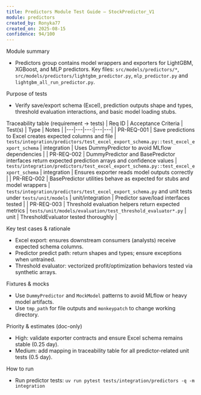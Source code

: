 ```yaml
---
title: Predictors Module Test Guide — StockPredictor_V1
module: predictors
created_by: Ronyka77
created_on: 2025-08-15
confidence: 94/100
---
```


Module summary
- Predictors group contains model wrappers and exporters for LightGBM, XGBoost, and MLP predictors. Key files: `src/models/predictors/*`, `src/models/predictors/lightgbm_predictor.py`, `mlp_predictor.py` and `lightgbm_all_run_predictor.py`.

Purpose of tests
- Verify save/export schema (Excel), prediction outputs shape and types, threshold evaluation interactions, and basic model loading stubs.

Traceability table (requirement → tests)
| Req ID | Acceptance Criteria | Test(s) | Type | Notes |
|---|---|---:|---|---|
| PR-REQ-001 | Save predictions to Excel creates expected columns and file | `tests/integration/predictors/test_excel_export_schema.py::test_excel_export_schema` | integration | Uses DummyPredictor to avoid MLflow dependencies |
| PR-REQ-002 | DummyPredictor and BasePredictor interfaces return expected prediction arrays and confidence values | `tests/integration/predictors/test_excel_export_schema.py::test_excel_export_schema` | integration | Ensures exporter reads model outputs correctly |
| PR-REQ-002 | BasePredictor utilities behave as expected for stubs and model wrappers | `tests/integration/predictors/test_excel_export_schema.py` and unit tests under `tests/unit/models` | unit/integration | Predictor save/load interfaces tested |
| PR-REQ-003 | Threshold evaluation helpers return expected metrics | `tests/unit/models/evaluation/test_threshold_evaluator*.py` | unit | ThresholdEvaluator tested thoroughly |

Key test cases & rationale
- Excel export: ensures downstream consumers (analysts) receive expected schema columns.
- Predictor predict path: return shapes and types; ensure exceptions when untrained.
- Threshold evaluator: vectorized profit/optimization behaviors tested via synthetic arrays.

Fixtures & mocks
- Use `DummyPredictor` and `MockModel` patterns to avoid MLflow or heavy model artifacts.
- Use `tmp_path` for file outputs and `monkeypatch` to change working directory.

Priority & estimates (doc-only)
- High: validate exporter contracts and ensure Excel schema remains stable (0.25 day).
- Medium: add mapping in traceability table for all predictor-related unit tests (0.5 day).

How to run
- Run predictor tests: `uv run pytest tests/integration/predictors -q -m integration`


